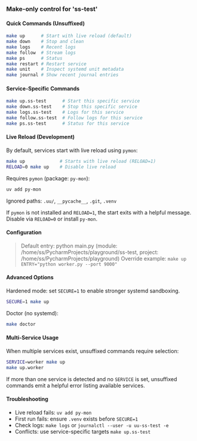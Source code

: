 <!-- >>> uu:init readme (ss-test) -->
### Make-only control for 'ss-test'

#### Quick Commands (Unsuffixed)
```sh
make up      # Start with live reload (default)
make down    # Stop and clean
make logs    # Recent logs
make follow  # Stream logs
make ps      # Status
make restart # Restart service
make unit    # Inspect systemd unit metadata
make journal # Show recent journal entries
```

#### Service-Specific Commands
```sh
make up.ss-test      # Start this specific service
make down.ss-test    # Stop this specific service
make logs.ss-test    # Logs for this service
make follow.ss-test  # Follow logs for this service
make ps.ss-test      # Status for this service
```

#### Live Reload (Development)
By default, services start with live reload using `pymon`:
```sh
make up             # Starts with live reload (RELOAD=1)
RELOAD=0 make up    # Disable live reload
```
Requires `pymon` (package: `py-mon`):
```sh
uv add py-mon
```
Ignored paths: `.uu/`, `__pycache__`, `.git`, `.venv`

If `pymon` is not installed and `RELOAD=1`, the start exits with a helpful message. Disable via `RELOAD=0` or install `py-mon`.

#### Configuration
> Default entry: python main.py (module: /home/ss/PycharmProjects/playground/ss-test, project: /home/ss/PycharmProjects/playground)
> Override example: `make up ENTRY="python worker.py --port 9000"`

#### Advanced Options
Hardened mode: set `SECURE=1` to enable stronger systemd sandboxing.
```sh
SECURE=1 make up
```

Doctor (no systemd):
```sh
make doctor
```

#### Multi-Service Usage
When multiple services exist, unsuffixed commands require selection:
```sh
SERVICE=worker make up
make up.worker
```
If more than one service is detected and no `SERVICE` is set, unsuffixed commands emit a helpful error listing available services.

#### Troubleshooting
- Live reload fails: `uv add py-mon`
- First run fails: ensure `.venv` exists before `SECURE=1`
- Check logs: `make logs` or `journalctl --user -u uu-ss-test -e`
- Conflicts: use service-specific targets `make up.ss-test`
<!-- <<< uu:init readme (ss-test) -->

